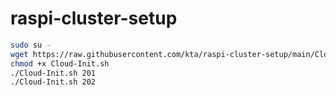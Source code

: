 # raspi-cluster-setup


```bash
sudo su -
wget https://raw.githubusercontent.com/kta/raspi-cluster-setup/main/Cloud-Init.sh
chmod +x Cloud-Init.sh
./Cloud-Init.sh 201
./Cloud-Init.sh 202
```

